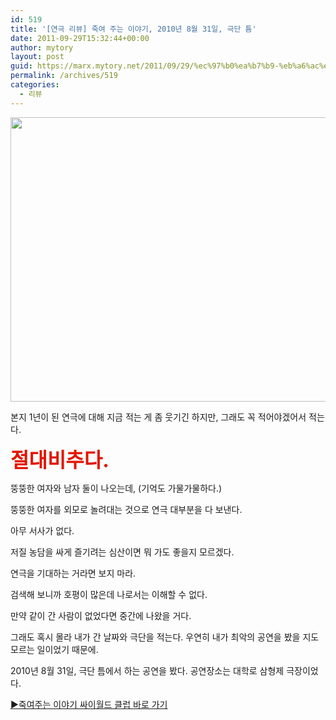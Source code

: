 ```yaml
---
id: 519
title: '[연극 리뷰] 죽여 주는 이야기, 2010년 8월 31일, 극단 틈'
date: 2011-09-29T15:32:44+00:00
author: mytory
layout: post
guid: https://marx.mytory.net/2011/09/29/%ec%97%b0%ea%b7%b9-%eb%a6%ac%eb%b7%b0-%ec%a3%bd%ec%97%ac-%ec%a3%bc%eb%8a%94-%ec%9d%b4%ec%95%bc%ea%b8%b0-2010%eb%85%84-8%ec%9b%94-31%ec%9d%bc-%ea%b7%b9%eb%8b%a8-%ed%8b%88/
permalink: /archives/519
categories:
  - 리뷰
---
```

<img src="https://marx.mytory.net/wp-content/uploads/1/cfile9.uf.1323EF3F4E848EE4280A57.jpg" class="aligncenter" width="610" height="455" alt="" filename="IMG_5600.jpg" filemime="image/jpeg" />

본지 1년이 된 연극에 대해 지금 적는 게 좀 웃기긴 하지만, 그래도 꼭 적어야겠어서 적는다.

**<font class="Apple-style-span" color="#e31600"><span style="font-size: 24pt; ">절대비추다.</span></font>**

뚱뚱한 여자와 남자 둘이 나오는데, (기억도 가물가물하다.)&nbsp;

뚱뚱한 여자를 외모로 놀려대는 것으로 연극 대부분을 다 보낸다.

아무 서사가 없다.

저질 농담을 싸게 즐기려는 심산이면 뭐 가도 좋을지 모르겠다.

연극을 기대하는 거라면 보지 마라.

검색해 보니까 호평이 많은데 나로서는 이해할 수 없다.

만약 같이 간 사람이 없었다면 중간에 나왔을 거다.

그래도 혹시 몰라 내가 간 날짜와 극단을 적는다. 우연히 내가 최악의 공연을 봤을 지도 모르는 일이었기 때문에.

2010년 8월 31일, 극단 틈에서 하는 공연을 봤다. 공연장소는 대학로 삼형제 극장이었다.

<a href="http://club.cyworld.com/ClubV1/Home.cy/51437300" target="_blank" title="[http://club.cyworld.com/ClubV1/Home.cy/51437300]로 이동합니다.">▶죽여주는 이야기 싸이월드 클럽 바로 가기</a>